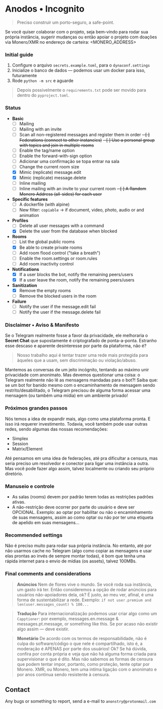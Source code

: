 # Anodos • Incognito

> Preciso construir um porto-seguro, a safe-point.

Se você quiser colaborar com o projeto, seja bem-vindo para rodar sua própria instância, sugerir mudanças ou então apoiar o projeto com doações via Monero/XMR no endereço de carteira: <MONERO_ADDRESS>


### Initial guide

1. Configure o arquivo `secrets.example.toml`, para o `dynaconf.settings`
2. Inicialize o banco de dados — podemos usar um docker para isso, futuramente
3. Rode `python -m src` e aguarde

> Depois possivelmente o `requirements.txt` pode ser movido para dentro do `pyproject.toml`.


### Status

* **Basic**
    - [ ] Mailing
    - [ ] Mailing with an invite
    - [ ] Scan all non-registered messages and register them in order
    ~~- [ ] Federations (connect to other instancies)~~
    ~~- [ ] Use a personal group with topics and join in multiple rooms~~ 
    - [ ] Enable the tag/name option
    - [ ] Enable the forward-with-sign option
    - [ ] Adicionar uma confirmação se topa entrar na sala
    - [ ] Change the current room size
    - [x] Mimic (replicate) message.edit
    - [x] Mimic (replicate) message.delete
    - [ ] Inline mailing
    - [ ] Inline mailing with an invite to your current room
    ~~- [ ] A Random Monero Address (all-sides) for each user~~
* **Specific features**
    - [ ] A dockerfile (with alpine)
    - [ ] New filter: `copiable` → if document, video, photo, audio or and animation
* **Profiles**
    - [ ] Delete all user messages with a command
    - [x] Delete the user from the database when blocked
* **Rooms**
    - [ ] List the global public rooms 
    - [x] Be able to create private rooms
    - [ ] Add room flood control ("take a breath")
    - [ ] Enable the room.settings or room.rules
    - [ ] Add room inactivity control
* **Notifications**
    - [x] If a user blocks the bot, notify the remaining peers/users 
    - [x] If a user leave the room, notify the remaining peers/users
* **Sanitization**
    - [x] Remove the empty rooms
    - [ ] Remove the blocked users in the room
* **Failure**
    - [ ] Notify the user if the message.edit fail
    - [ ] Notify the user if the message.delete fail

### Disclaimer • Aviso & Manifesto

Se o Telegram realmente fosse a favor da privacidade, ele melhoraria o **Secret Chat** que supostamente é criptografado de ponta-a-ponta. Estranho esse descaso e aparente desinteresse por parte da plataforma, não é?

> Nosso trabalho aqui é tentar trazer uma rede mais protegida para àqueles que a usam, sem discriminação ou violação/abuso.

Mantemos as conversas de um jeito incógnito, tentando ao máximo unir privacidade com anonimato. Mas devemos questionar uma coisa: o Telegram realmente não lê as mensagens mandadas para o bot?! Saiba que: se um bot for banido mesmo com o encaminhamento de mensagem sendo restrito/desabilitado, o Telegram precisou de alguma forma acessar uma mensagem (ou também uma mídia) em um ambiente privado!

### Próximos grandes passos

Nós temos a idea de expandir mais, algo como uma plataforma pronta. E isso irá requerer investimento. Todavia, você também pode usar outras redes, sendo algumas das nossas recomendações:

- Simplex
- Session
- Matrix/Element

Até pensamos em uma idea de federações, até pra dificultar a censura, mas seria preciso um resolvedor e conector para ligar uma instância a outra. Mas você pode fazer algo assim, talvez localmente ou criando seu próprio diretório.

### Manuseio e controle

- As salas (rooms) devem por padrão terem todas as restrições padrões ativas.
- A não-restrição deve ocorrer por parte do usuário e deve ser OPCIONAL. Exemplo: ao optar por habilitar ou não o encaminhamento de suas mensagens, assim ao como optar ou não por ter uma etiqueta de apelido em suas mensagens...

### Recommended settings

Não é preciso muito para rodar sua própria instância. No entanto, até por não usarmos cache no Telegram (algo como copiar as mensagens e usar elas prontas ao invés de sempre montar todas), é bom que tenha uma rápida internet para o envio de mídias (os assets), talvez 100MBs.

### Final comments and considerations

> **Anúncios**
> Nem de flores vive o mundo.
> Se você roda sua instância, um gasto irá ter. Então consideremos a opção de rodar anúncios para usuários não-apoiadores dela, ok? É justo, ao meu ver, afinal, é uma forma de sustentabilizar a rede.
> Exemplo: `if not user.premium and len(user.messages_count) % 100...`

> **Tradução**
> Para internacionalização podemos usar criar algo como um `Capptioner`: por exemplo, messages.en.message & messages.pt.message, or something like this. Se por acaso não existir algo assim — deve existir.

> **Monetário**
> De acordo com os termos de responsabilidade, não é culpa do software/código o que nele é compartilhado, isto é, a moderação é APENAS por parte dos usuários! Ok? Se há dúvida, confira por conta própria e veja que não há alguma forma criada para supervisionar o que é dito.
> Mas não sabemos as formas de censura que podem tentar impor, portanto, como proteção, tente optar por Monero.
> XMR, ou Monero, tem uma intíma ligação com o anonimato e por anos continua sendo resistente à censura.


## Contact
Any bugs or something to report, send a e-mail to `anonstry@protonmail.com`